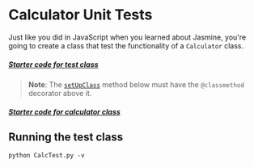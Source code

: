 # Calculator Unit Tests

Just like you did in JavaScript when you learned about Jasmine, you're going to create a class that test the functionality of a `Calculator` class.

##### [Starter code for test class](assets/calculator.test.py)

> **Note**: The [`setUpClass`](https://docs.python.org/3.6/library/unittest.html#unittest.TestCase.setUpClass) method below must have the `@classmethod` decorator above it. 

##### [Starter code for calculator class](assets/calculator.py)

## Running the test class

```
python CalcTest.py -v
```